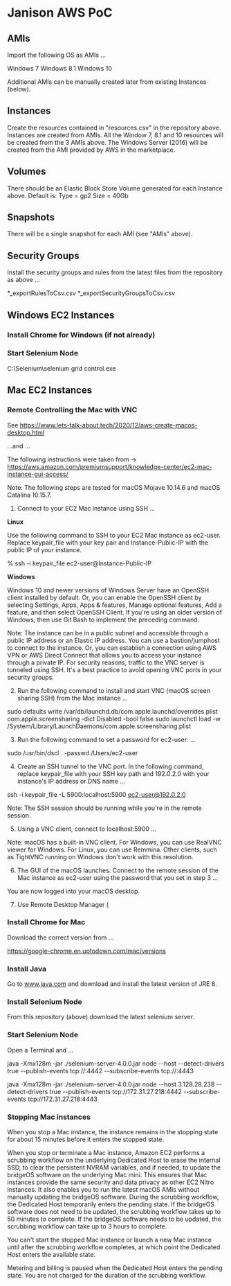 # Janison AWS PoC


## AMIs

Import the following OS as AMIs ...

Windows 7
Windows 8.1
Windows 10

Additional AMIs can be manually created later from existing Instances (below).

## Instances

Create the resources contained in "resources.csv" in the repository above.  
Instances are created from AMIs.
All the Window 7, 8.1 and 10 resources will be created from the 3 AMIs above.
The Windows Server (2016) will be created from the AMI provided by AWS in the marketplace.

## Volumes

There should be an Elastic Block Store Volume generated for each Instance above.
Default is:
Type = gp2
Size = 40Gb

## Snapshots

There will be a single snapshot for each AMI (see "AMIs" above).

## Security Groups

Install the security groups and rules from the latest files from the repository as above ...

*_exportRulesToCsv.csv
*_exportSecurityGroupsToCsv.csv


## Windows EC2 Instances

### Install Chrome for Windows (if not already)

### Start Selenium Node

C:\Selenium\selenium grid control.exe

## Mac EC2 Instances

### Remote Controlling the Mac with VNC

See https://www.lets-talk-about.tech/2020/12/aws-create-macos-desktop.html

...and ...

The following instructions were taken from -> https://aws.amazon.com/premiumsupport/knowledge-center/ec2-mac-instance-gui-access/

Note: The following steps are tested for macOS Mojave 10.14.6 and macOS Catalina 10.15.7.

1.    Connect to your EC2 Mac instance using SSH ...

__Linux__

Use the following command to SSH to your EC2 Mac instance as ec2-user. Replace keypair_file with your key pair and Instance-Public-IP with the public IP of your instance.

% ssh -i keypair_file ec2-user@Instance-Public-IP

__Windows__

Windows 10 and newer versions of Windows Server have an OpenSSH client installed by default. Or, you can enable the OpenSSH client by selecting Settings, Apps, Apps & features, Manage optional features, Add a feature, and then select OpenSSH Client. If you're using an older version of Windows, then use Git Bash to implement the preceding command.

Note: The instance can be in a public subnet and accessible through a public IP address or an Elastic IP address. You can use a bastion/jumphost to connect to the instance. Or, you can establish a connection using AWS VPN or AWS Direct Connect that allows you to access your instance through a private IP. For security reasons, traffic to the VNC server is tunneled using SSH. It's a best practice to avoid opening VNC ports in your security groups.

2.    Run the following command to install and start VNC (macOS screen sharing SSH) from the Mac instance ...

sudo defaults write /var/db/launchd.db/com.apple.launchd/overrides.plist com.apple.screensharing -dict Disabled -bool false
sudo launchctl load -w /System/Library/LaunchDaemons/com.apple.screensharing.plist

3.    Run the following command to set a password for ec2-user: ...

sudo /usr/bin/dscl . -passwd /Users/ec2-user

4.    Create an SSH tunnel to the VNC port. In the following command, replace keypair_file with your SSH key path and 192.0.2.0 with your instance's IP address or DNS name ...

ssh -i keypair_file -L 5900:localhost:5900 ec2-user@192.0.2.0

Note: The SSH session should be running while you're in the remote session.

5.    Using a VNC client, connect to localhost:5900 ...

Note: macOS has a built-in VNC client. For Windows, you can use RealVNC viewer for Windows. For Linux, you can use Remmina. Other clients, such as TightVNC running on Windows don't work with this resolution.

6.    The GUI of the macOS launches. Connect to the remote session of the Mac instance as ec2-user using the password that you set in step 3 ...

You are now logged into your macOS desktop.

7.    Use Remote Desktop Manager (


### Install Chrome for Mac

Download the correct version from ...

https://google-chrome.en.uptodown.com/mac/versions


### Install Java

Go to www.java.com and download and install the latest version of JRE 8.


### Install Selenium Node

From this repository (above) download the latest selenium server.

### Start Selenium Node

Open a Terminal and ...

java -Xmx128m -jar ./selenium-server-4.0.0.jar node --host <Mac Public IP address> --detect-drivers true --publish-events tcp://<Selenium Hub Private IP address>:4442 --subscribe-events tcp://<Selenium Hub Private IP address>:4443


java -Xmx128m -jar ./selenium-server-4.0.0.jar node --host 3.128.28.238 --detect-drivers true --publish-events tcp://172.31.27.218:4442 --subscribe-events tcp://172.31.27.218:4443
  
### Stopping Mac instances
  
When you stop a Mac instance, the instance remains in the stopping state for about 15 minutes before it enters the stopped state.

When you stop or terminate a Mac instance, Amazon EC2 performs a scrubbing workflow on the underlying Dedicated Host to erase the internal SSD, to clear the persistent NVRAM variables, and if needed, to update the bridgeOS software on the underlying Mac mini. This ensures that Mac instances provide the same security and data privacy as other EC2 Nitro instances. It also enables you to run the latest macOS AMIs without manually updating the bridgeOS software. During the scrubbing workflow, the Dedicated Host temporarily enters the pending state. If the bridgeOS software does not need to be updated, the scrubbing workflow takes up to 50 minutes to complete. If the bridgeOS software needs to be updated, the scrubbing workflow can take up to 3 hours to complete.

You can't start the stopped Mac instance or launch a new Mac instance until after the scrubbing workflow completes, at which point the Dedicated Host enters the available state.

Metering and billing is paused when the Dedicated Host enters the pending state. You are not charged for the duration of the scrubbing workflow. 
  
  
  
  

